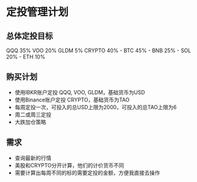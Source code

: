 # 定投管理计划

## 总体定投目标
QQQ 35%
VOO 20%
GLDM 5%
CRYPTO 40%
    - BTC 45%
    - BNB 25%
    - SOL 20%
    - ETH 10%

## 购买计划
- 使用IBKR账户定投 QQQ, VOO, GLDM，基础货币为USD
- 使用Binance账户定投 CRYPTO，基础货币为TAO
- 每周定投一次，可投入的总USD上限为2000，可投入的总TAO上限为6
- 周二或周三定投
- 大跌加仓策略

## 需求
- 查询最新的行情
- 美股和CRYPTO分开计算，他们的计价货币不同
- 需要计算出每周不同的标的需要定投的金额，方便我直接去操作
